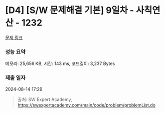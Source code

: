 # [D4] [S/W 문제해결 기본] 9일차 - 사칙연산 - 1232 

[문제 링크](https://swexpertacademy.com/main/code/problem/problemDetail.do?contestProbId=AV141J8KAIcCFAYD) 

### 성능 요약

메모리: 25,656 KB, 시간: 143 ms, 코드길이: 3,237 Bytes

### 제출 일자

2024-08-14 17:29



> 출처: SW Expert Academy, https://swexpertacademy.com/main/code/problem/problemList.do